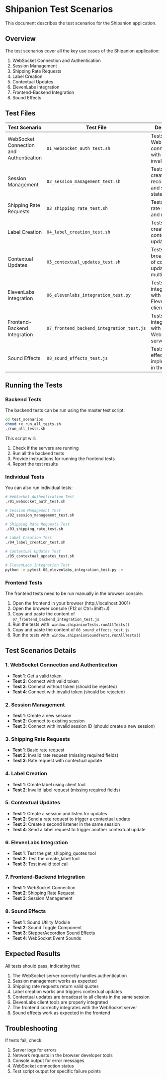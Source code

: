 # Shipanion Test Scenarios

This document describes the test scenarios for the Shipanion application.

## Overview

The test scenarios cover all the key use cases of the Shipanion application:

1. WebSocket Connection and Authentication
2. Session Management
3. Shipping Rate Requests
4. Label Creation
5. Contextual Updates
6. ElevenLabs Integration
7. Frontend-Backend Integration
8. Sound Effects

## Test Files

| Test Scenario | Test File | Description |
|---------------|-----------|-------------|
| WebSocket Connection and Authentication | `01_websocket_auth_test.sh` | Tests WebSocket connection with valid and invalid tokens |
| Session Management | `02_session_management_test.sh` | Tests session creation, reconnection, and session state |
| Shipping Rate Requests | `03_shipping_rate_test.sh` | Tests shipping rate requests and responses |
| Label Creation | `04_label_creation_test.sh` | Tests label creation and contextual updates |
| Contextual Updates | `05_contextual_updates_test.sh` | Tests broadcasting of contextual updates to multiple clients |
| ElevenLabs Integration | `06_elevenlabs_integration_test.py` | Tests integration with ElevenLabs client tools |
| Frontend-Backend Integration | `07_frontend_backend_integration_test.js` | Tests frontend integration with the WebSocket server |
| Sound Effects | `08_sound_effects_test.js` | Tests sound effects implementation in the frontend |

## Running the Tests

### Backend Tests

The backend tests can be run using the master test script:

```bash
cd test_scenarios
chmod +x run_all_tests.sh
./run_all_tests.sh
```

This script will:
1. Check if the servers are running
2. Run all the backend tests
3. Provide instructions for running the frontend tests
4. Report the test results

### Individual Tests

You can also run individual tests:

```bash
# WebSocket Authentication Test
./01_websocket_auth_test.sh

# Session Management Test
./02_session_management_test.sh

# Shipping Rate Requests Test
./03_shipping_rate_test.sh

# Label Creation Test
./04_label_creation_test.sh

# Contextual Updates Test
./05_contextual_updates_test.sh

# ElevenLabs Integration Test
python -m pytest 06_elevenlabs_integration_test.py -v
```

### Frontend Tests

The frontend tests need to be run manually in the browser console:

1. Open the frontend in your browser (http://localhost:3001)
2. Open the browser console (F12 or Ctrl+Shift+J)
3. Copy and paste the content of `07_frontend_backend_integration_test.js`
4. Run the tests with: `window.shipanionTests.runAllTests()`
5. Copy and paste the content of `08_sound_effects_test.js`
6. Run the tests with: `window.shipanionSoundTests.runAllTests()`

## Test Scenarios Details

### 1. WebSocket Connection and Authentication

- **Test 1**: Get a valid token
- **Test 2**: Connect with valid token
- **Test 3**: Connect without token (should be rejected)
- **Test 4**: Connect with invalid token (should be rejected)

### 2. Session Management

- **Test 1**: Create a new session
- **Test 2**: Connect to existing session
- **Test 3**: Connect with invalid session ID (should create a new session)

### 3. Shipping Rate Requests

- **Test 1**: Basic rate request
- **Test 2**: Invalid rate request (missing required fields)
- **Test 3**: Rate request with contextual update

### 4. Label Creation

- **Test 1**: Create label using client tool
- **Test 2**: Invalid label request (missing required fields)

### 5. Contextual Updates

- **Test 1**: Create a session and listen for updates
- **Test 2**: Send a rate request to trigger a contextual update
- **Test 3**: Create a second listener in the same session
- **Test 4**: Send a label request to trigger another contextual update

### 6. ElevenLabs Integration

- **Test 1**: Test the get_shipping_quotes tool
- **Test 2**: Test the create_label tool
- **Test 3**: Test invalid tool call

### 7. Frontend-Backend Integration

- **Test 1**: WebSocket Connection
- **Test 2**: Shipping Rate Request
- **Test 3**: Session Management

### 8. Sound Effects

- **Test 1**: Sound Utility Module
- **Test 2**: Sound Toggle Component
- **Test 3**: StepperAccordion Sound Effects
- **Test 4**: WebSocket Event Sounds

## Expected Results

All tests should pass, indicating that:

1. The WebSocket server correctly handles authentication
2. Session management works as expected
3. Shipping rate requests return valid quotes
4. Label creation works and triggers contextual updates
5. Contextual updates are broadcast to all clients in the same session
6. ElevenLabs client tools are properly integrated
7. The frontend correctly integrates with the WebSocket server
8. Sound effects work as expected in the frontend

## Troubleshooting

If tests fail, check:

1. Server logs for errors
2. Network requests in the browser developer tools
3. Console output for error messages
4. WebSocket connection status
5. Test script output for specific failure points
